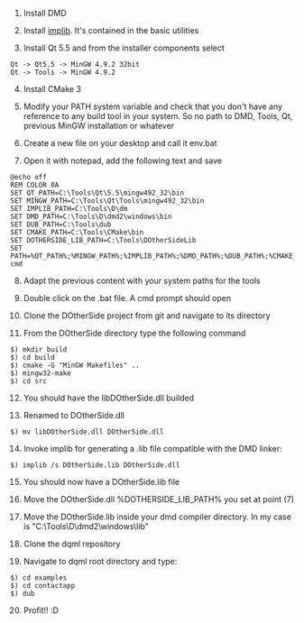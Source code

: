 1) Install DMD

2) Install [implib](http://www.digitalmars.com/download/freecompiler.html). 
It's contained in the basic utilities

3) Install Qt 5.5 and from the installer components select
```
Qt -> Qt5.5 -> MinGW 4.9.2 32bit
Qt -> Tools -> MinGW 4.9.2
```

4) Install CMake 3

5)  Modify your PATH system variable and check that you don't have any reference to any build tool in your system.
   So no path to DMD, Tools, Qt, previous MinGW installation or whatever

6)  Create a new file on your desktop and call it env.bat

7)  Open it with notepad, add the following text and save
```
@echo off
REM COLOR 0A
SET QT_PATH=C:\Tools\Qt\5.5\mingw492_32\bin
SET MINGW_PATH=C:\Tools\Qt\Tools\mingw492_32\bin
SET IMPLIB_PATH=C:\Tools\D\dm
SET DMD_PATH=C:\Tools\D\dmd2\windows\bin
SET DUB_PATH=C:\Tools\dub
SET CMAKE_PATH=C:\Tools\CMake\bin
SET DOTHERSIDE_LIB_PATH=C:\Tools\DOtherSideLib
SET PATH=%QT_PATH%;%MINGW_PATH%;%IMPLIB_PATH%;%DMD_PATH%;%DUB_PATH%;%CMAKE_PATH%;%DOTHERSIDE_LIB_PATH%;%PATH%
cmd
```

8) Adapt the previous content with your system paths for the tools

9)  Double click on the .bat file. A cmd prompt should open

10)  Clone the DOtherSide project from git and navigate to its directory 

11)  From the DOtherSide directory type the following command
```
$) mkdir build
$) cd build
$) cmake -G "MinGW Makefiles" ..
$) mingw32-make
$) cd src
```

12) You should have the libDOtherSide.dll builded

13) Renamed to DOtherSide.dll 
```
$) mv libDOtherSide.dll DOtherSide.dll
```

14) Invoke implib for generating a .lib file compatible with the DMD linker:
```
$) implib /s DOtherSide.lib DOtherSide.dll
```

15) You should now have a DOtherSide.lib file

16) Move the DOtherSide.dll %DOTHERSIDE_LIB_PATH% you set at point (7)

17) Move the DOtherSide.lib inside your dmd compiler directory. In my case is "C:\Tools\D\dmd2\windows\lib" 

18) Clone the dqml repository

19) Navigate to dqml root directory and type:
```
$) cd examples
$) cd contactapp
$) dub
```

20) Profit!! :D
